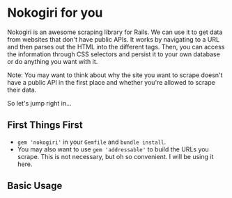# Nokogiri for you

Nokogiri is an awesome scraping library for Rails.
We can use it to get data from websites that don't
have public APIs. It works by navigating to a URL
and then parses out the HTML into the different tags.
Then, you can access the information through CSS
selectors and persist it to your own database or do
anything you want with it.

Note: You may want to think about why the site you
want to scrape doesn't have a public API in the first
place and whether you're allowed to scrape their data.

So let's jump right in...

## First Things First

- `gem 'nokogiri'` in your `Gemfile` and `bundle install`.
- You may also want to use `gem 'addressable'` to build
the URLs you scrape. This is not necessary, but oh so
convenient. I will be using it here.

## Basic Usage





